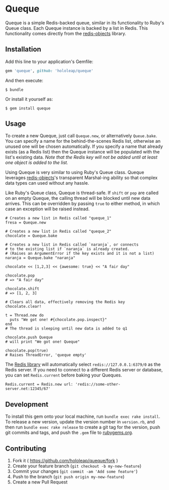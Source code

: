 # Queque

Queque is a simple Redis-backed queue, similar in its functionality to Ruby's Queue class. Each Queque instance is backed by a list in Redis. This functionality comes directly from the [redis-objects](https://github.com/nateware/redis-objects) library.

## Installation

Add this line to your application's Gemfile:

```ruby
gem 'queque', github: 'hololeap/queque'
```

And then execute:

    $ bundle

Or install it yourself as:

    $ gem install queque

## Usage

To create a new Queque, just call `Queque.new`, or alternatively `Queue.bake`. You can specify a name for the behind-the-scenes Redis list, otherwise an unused one will be chosen automatically. If you specify a name that already exists (as a Redis list) then the Queque instance will be populated with the list's existing data. _Note that the Redis key will not be added until at least one object is added to the list._

Using Queque is very similar to using Ruby's Queue class. Queque leverages [redis-objects](https://github.com/nateware/redis-objects)'s transparent Marshal-ing ability so that complex data types can used without any hassle. 

Like Ruby's Queue class, Queque is thread-safe. If `shift` or `pop` are called on an empty Queque, the calling thread will be blocked until new data arrives. This can be overridden by passing `true` to either method, in which case an exception will be raised instead.

    # Creates a new list in Redis called "queque_1"
    fresa = Queque.new
    
    # Creates a new list in Redis called "queque_2"
    chocolate = Queque.bake
    
    # Creates a new list in Redis called `naranja`, or connects
    # to the existing list if `naranja` is already created.
    # (Raises an ArgumentError if the key exists and it is not a list)
    naranja = Queque.bake "naranja"
    
    chocolate << [1,2,3] << {awesome: true} << "A fair day"
    
    chocolate.pop
    # => "A fair day"
    
    chocolate.shift
    # => [1, 2, 3]
    
    # Clears all data, effectively removing the Redis key
    chocolate.clear!
    
    t = Thread.new do
      puts "We got one! #{chocolate.pop.inspect}"
    end
    # The thread is sleeping until new data is added to q1
    
    chocolate.push Queque
    # will print "We got one! Queque"
    
    chocolate.pop(true)
    # Raises ThreadError, 'queque empty'
    
The [Redis library](https://github.com/redis/redis-rb) will automatically select `redis://127.0.0.1:6379/0` as the Redis server. If you need to connect to a different Redis server or database, you can set `Redis.current` before baking your Queques.

    Redis.current = Redis.new url: 'redis://some-other-server.net:12345/67' 
    


## Development

To install this gem onto your local machine, run `bundle exec rake install`. To release a new version, update the version number in `version.rb`, and then run `bundle exec rake release` to create a git tag for the version, push git commits and tags, and push the `.gem` file to [rubygems.org](https://rubygems.org).

## Contributing

1. Fork it ( https://github.com/hololeap/queque/fork )
2. Create your feature branch (`git checkout -b my-new-feature`)
3. Commit your changes (`git commit -am 'Add some feature'`)
4. Push to the branch (`git push origin my-new-feature`)
5. Create a new Pull Request
